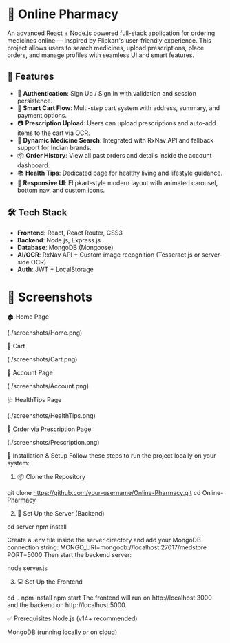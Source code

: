 # 💊 Online Pharmacy

An advanced React + Node.js powered full-stack application for ordering medicines online — inspired by Flipkart's user-friendly experience. This project allows users to search medicines, upload prescriptions, place orders, and manage profiles with seamless UI and smart features.

## 🚀 Features

- 🔐 **Authentication**: Sign Up / Sign In with validation and session persistence.
- 🛒 **Smart Cart Flow**: Multi-step cart system with address, summary, and payment options.
- 📷 **Prescription Upload**: Users can upload prescriptions and auto-add items to the cart via OCR.
- 🔎 **Dynamic Medicine Search**: Integrated with RxNav API and fallback support for Indian brands.
- 📦 **Order History**: View all past orders and details inside the account dashboard.
- 📚 **Health Tips**: Dedicated page for healthy living and lifestyle guidance.
- 🎨 **Responsive UI**: Flipkart-style modern layout with animated carousel, bottom nav, and custom icons.

## 🛠️ Tech Stack

- **Frontend**: React, React Router, CSS3
- **Backend**: Node.js, Express.js
- **Database**: MongoDB (Mongoose)
- **AI/OCR**: RxNav API + Custom image recognition (Tesseract.js or server-side OCR)
- **Auth**: JWT + LocalStorage


#  📸 Screenshots 

🏠 Home Page

(./screenshots/Home.png)  

🛒 Cart

(./screenshots/Cart.png)  

👤 Account Page

(./screenshots/Account.png)  

🩺 HealthTips Page

(./screenshots/HealthTips.png)  

📄  Order via Prescription Page

(./screenshots/Prescription.png) 


🚀 Installation & Setup
Follow these steps to run the project locally on your system:

1. 📦 Clone the Repository

git clone https://github.com/your-username/Online-Pharmacy.git
cd Online-Pharmacy

2. 📁 Set Up the Server (Backend)

cd server
npm install

Create a .env file inside the server directory and add your MongoDB connection string:
MONGO_URI=mongodb://localhost:27017/medstore
PORT=5000
Then start the backend server:

node server.js

3. 💻 Set Up the Frontend 

cd ..
npm install
npm start
The frontend will run on http://localhost:3000 and the backend on http://localhost:5000.

✅ Prerequisites
Node.js (v14+ recommended)

MongoDB (running locally or on cloud)
